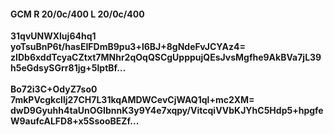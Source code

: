 #### GCM R 20/0c/400 L 20/0c/400
**31qvUNWXluj64hq1**<br/>**yoTsuBnP6t/hasEIFDmB9pu3+l6BJ+8gNdeFvJCYAz4=**<br/>**zIDb6xddTcyaCZtxt7MNhr2qOqQSCgUpppujQEsJvsMgfhe9AkBVa7jL39h5eGdsySGrr81jg+5lptBf...**<br/><br/>
**Bo72i3C+OdyZ7so0**<br/>**7mkPVcgkcllj27CH7L31kqAMDWCevCjWAQ1ql+mc2XM=**<br/>**dwD9Gyuhh4taUnOGIbnnK3y9Y4e7xqpy/VitcqiVVbKJYhC5Hdp5+hpgfeW9aufcALFD8+x5SsooBEZf...**